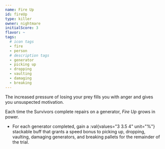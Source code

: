 ```yaml
---
name: Fire Up
id: fireUp
type: killer
owner: nightmare
initialScore: 3
flavor: ~
tags:
  # icon tags
  - fire
  - person
  # description tags
  - generator
  - picking up
  - dropping
  - vaulting
  - damaging
  - breaking
---
```


The increased pressure of losing your prey fills you with anger and gives you unsuspected motivation.

Each time the Survivors complete repairs on a generator, _Fire Up_ grows in power.

- For each generator completed, gain a :val{values="3 3.5 4" unit="%"} stackable buff that grants a speed bonus to picking up, dropping, vaulting, damaging generators, and breaking pallets for the remainder of the trial.
